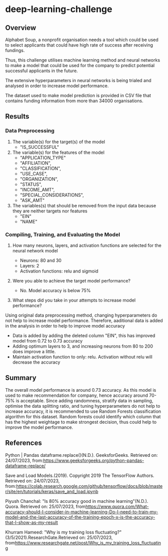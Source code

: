 # deep-learning-challenge

## Overview
Alphabet Soup, a nonprofit organisation needs a tool which could be used to select applicants that could have high rate of success after receiving fundings.

Thus, this challenge utilises machine learning method and neural networks to make a model that could be used for the company to predict potential successful applicants in the future. 

The extensive hyperparameters in neural networks is being trialed and analysed in order to increase model performance.

The dataset used to make model prediction is provided in CSV file that contains funding information from more than 34000 organisations. 

## Results

### Data Preprocessing

1. The variable(s) for the target(s) of the model
   - "IS_SUCCESSFUL"
2. The variable(s) for the features of the model
   -  "APPLICATION_TYPE"
   -  "AFFILIATION",
   -  "CLASSIFICATION",
   -  "USE_CASE",
   -  "ORGANIZATION",
   - "STATUS",
   - "INCOME_AMT",
   - "SPECIAL_CONSIDERATIONS",
   -  "ASK_AMT"
3. The variables(s) that should be removed from the input data because they are neither targets nor features
   - "EIN"
   - "NAME"

### Compiling, Training, and Evaluating the Model
1. How many neurons, layers, and activation functions are selected for the neural network model
   - Neurons: 80 and 30
   - Layers: 2
   - Activation functions: relu and sigmoid

2. Were you able to achieve the target model performance?
   
   - No. Model accuracy is below 75%

4. What steps did you take in your attempts to increase model performance?
   
Using original data preprocessing method, changing hyperparameters do not help to increase model performance.
Therefore, aaditional data is added in the analysis in order to help to improve model accuracy

   - Data is added by adding the deleted column "EIN", this has improved model from 0.72 to 0.73 accuracy
   - Adding optimum layers to 3, and increasing neurons from 80 to 200 does improve a little. 
   - Maintain activation function to only: relu. Activation without relu will decrease the accuracy
   

## Summary
The overall model performance is around 0.73 accuracy.
As this model is used to make recommendation for company, hence accuracy around 70-75% is acceptable. 
Since adding randomness, stratify data in sampling, optimise the data splitting ratio, and tuning hyperparameters do not help to increase accuracy, 
it is recommended to use Random Forests classification algorithm for this dataset. 
Random forests could identify which column that has the highest weightage to make strongest decision, thus could help to improve the model performance. 

## References
Python | Pandas dataframe.replace()(N.D.). GeeksforGeeks. Retrieved on: 24/07/2023, from:<https://www.geeksforgeeks.org/python-pandas-dataframe-replace/>

Save and Load Models.(2019). Copyright 2019 The TensorFlow Authors. Retrieved on: 24/07/2023, from:<https://colab.research.google.com/github/tensorflow/docs/blob/master/site/en/tutorials/keras/save_and_load.ipynb>

Piyush Chanchal: "Is 80% accuracy good in machine learning"(N.D.). Quora. Retrieved on: 25/07/2023, from<https://www.quora.com/What-accuracy-should-I-consider-in-machine-learning-Do-I-need-to-train-my-model-and-the-last-accuracy-of-the-training-epoch-x-is-the-accuracy-that-I-show-as-my-result>

Khurram Hameed: "Why is my training loss fluctuating?"(3/5/2021).ResearchGate.Retrieved on: 25/07/2023, from<https://www.researchgate.net/post/Why_is_my_training_loss_fluctuating>
